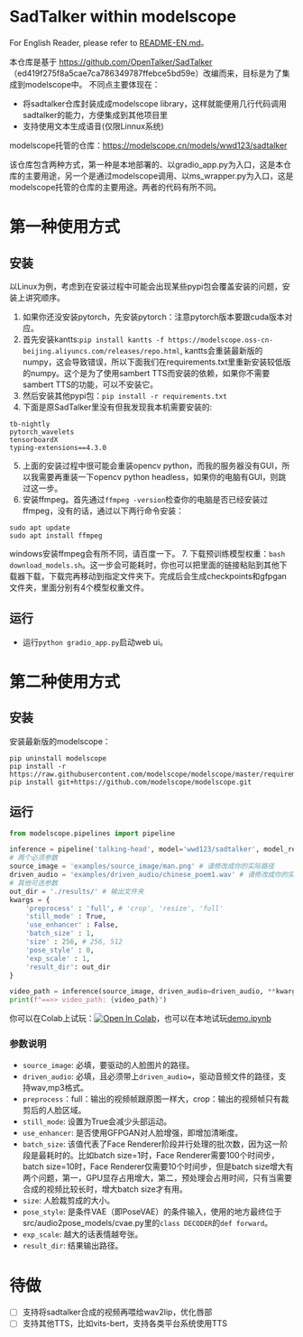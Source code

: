 # SadTalker within modelscope

For English Reader, please refer to [README-EN.md](README-EN.md)。

本仓库是基于 https://github.com/OpenTalker/SadTalker （ed419f275f8a5cae7ca786349787ffebce5bd59e）改编而来，目标是为了集成到modelscope中。
不同点主要体现在：
* 将sadtalker仓库封装成成modelscope library，这样就能便用几行代码调用sadtalker的能力，方便集成到其他项目里
* 支持使用文本生成语音(仅限Linnux系统)

modelscope托管的仓库：https://modelscope.cn/models/wwd123/sadtalker

该仓库包含两种方式，第一种是本地部署的、以gradio_app.py为入口，这是本仓库的主要用途，另一个是通过modelscope调用、以ms_wrapper.py为入口，这是modelscope托管的仓库的主要用途。两者的代码有所不同。

# 第一种使用方式

## 安装

以Linux为例，考虑到在安装过程中可能会出现某些pypi包会覆盖安装的问题，安装上讲究顺序。
1. 如果你还没安装pytorch，先安装pytorch：注意pytorch版本要跟cuda版本对应。
2. 首先安装kantts:`pip install kantts -f https://modelscope.oss-cn-beijing.aliyuncs.com/releases/repo.html`, kantts会重装最新版的numpy，这会导致错误，所以下面我们在requirements.txt里重新安装较低版的numpy。这个是为了使用sambert TTS而安装的依赖，如果你不需要sambert TTS的功能，可以不安装它。
3. 然后安装其他pypi包：`pip install -r requirements.txt`
4. 下面是原SadTalker里没有但我发现我本机需要安装的:
```
tb-nightly
pytorch_wavelets
tensorboardX
typing-extensions==4.3.0
```
5. 上面的安装过程中很可能会重装opencv python，而我的服务器没有GUI，所以我需要再重装一下opencv python headless，如果你的电脑有GUI，则跳过这一步。
6. 安装ffmpeg。首先通过`ffmpeg -version`检查你的电脑是否已经安装过ffmpeg，没有的话，通过以下两行命令安装：
```
sudo apt update
sudo apt install ffmpeg
```
windows安装ffmpeg会有所不同，请百度一下。
7. 下载预训练模型权重：`bash download_models.sh`。这一步会可能耗时，你也可以把里面的链接粘贴到其他下载器下载，下载完再移动到指定文件夹下。完成后会生成checkpoints和gfpgan文件夹，里面分别有4个模型权重文件。

## 运行

* 运行`python gradio_app.py`启动web ui。


# 第二种使用方式

## 安装

安装最新版的modelscope：
```
pip uninstall modelscope
pip install -r https://raw.githubusercontent.com/modelscope/modelscope/master/requirements/framework.txt
pip install git+https://github.com/modelscope/modelscope.git
```

## 运行

```python
from modelscope.pipelines import pipeline

inference = pipeline('talking-head', model='wwd123/sadtalker', model_revision='v1.0.0') # 请使用最新版的model_revision
# 两个必须参数
source_image = 'examples/source_image/man.png' # 请修改成你的实际路径
driven_audio = 'examples/driven_audio/chinese_poem1.wav' # 请修改成你的实际路径
# 其他可选参数
out_dir = './results/' # 输出文件夹
kwargs = {
    'preprocess' : 'full', # 'crop', 'resize', 'full'
    'still_mode' : True,
    'use_enhancer' : False,
    'batch_size' : 1,
    'size' : 256, # 256, 512
    'pose_style' : 0,
    'exp_scale' : 1,
    'result_dir': out_dir
}

video_path = inference(source_image, driven_audio=driven_audio, **kwargs)
print(f"==>> video_path: {video_path}")
```
你可以在Colab上试玩：[![Open In Colab](https://colab.research.google.com/assets/colab-badge.svg)](https://colab.research.google.com/drive/1C2TjndoDsUXlW6P10peN66p4I9ImEHyt?usp=sharing/)，也可以在本地试玩[demo.ipynb](demo.ipynb)


### 参数说明
* `source_image`: 必填，要驱动的人脸图片的路径。
* `driven_audio`: 必填，且必须带上`driven_audio=`，驱动音频文件的路径，支持wav,mp3格式。
* `preprocess`：full：输出的视频帧跟原图一样大，crop：输出的视频帧只有裁剪后的人脸区域。
* `still_mode`: 设置为True会减少头部运动。
* `use_enhancer`: 是否使用GFPGAN对人脸增强，即增加清晰度。
* `batch_size`: 该值代表了Face Renderer阶段并行处理的批次数，因为这一阶段是最耗时的。比如batch size=1时，Face Renderer需要100个时间步，batch size=10时，Face Renderer仅需要10个时间步，但是batch size增大有两个问题，第一，GPU显存占用增大，第二，预处理会占用时间，只有当需要合成的视频比较长时，增大batch size才有用。
* `size`: 人脸裁剪成的大小。
* `pose_style`: 是条件VAE（即PoseVAE）的条件输入，使用的地方最终位于src/audio2pose_models/cvae.py里的`class DECODER`的`def forward`。
* `exp_scale`: 越大的话表情越夸张。
* `result_dir`: 结果输出路径。

# 待做

- [ ] 支持将sadtalker合成的视频再喂给wav2lip，优化唇部
- [ ] 支持其他TTS，比如vits-bert，支持各类平台系统使用TTS